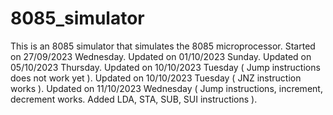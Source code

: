 # 8085_simulator
This is an 8085 simulator that simulates the 8085 microprocessor.
Started on 27/09/2023 Wednesday.
Updated on 01/10/2023 Sunday.
Updated on 05/10/2023 Thursday.
Updated on 10/10/2023 Tuesday ( Jump instructions does not work yet ).
Updated on 10/10/2023 Tuesday ( JNZ instruction works ).
Updated on 11/10/2023 Wednesday ( Jump instructions, increment, decrement works. Added LDA, STA, SUB, SUI instructions ).
